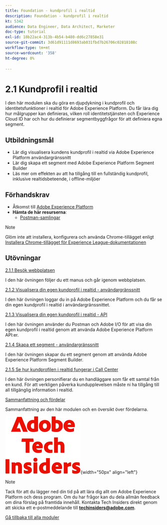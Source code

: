 ```yaml
---
title: Foundation - kundprofil i realtid
description: Foundation - kundprofil i realtid
kt: 5342
audience: Data Engineer, Data Architect, Marketer
doc-type: tutorial
exl-id: 18b22ac4-313b-4b54-b480-dd6c27858e31
source-git-commit: 3d61d91111d8693ab031fbd7b26706c02818108c
workflow-type: tm+mt
source-wordcount: '358'
ht-degree: 0%

---
```


# 2.1 Kundprofil i realtid

I den här modulen ska du göra en djupdykning i kundprofil och identitetsfunktioner i realtid för Adobe Experience Platform. Du får lära dig hur målgrupper kan definieras, vilken roll identitetstjänsten och Experience Cloud ID har och hur du definierar segmentbyggfrågor för att definiera egna segment.

## Utbildningsmål

- Lär dig visualisera kundens kundprofil i realtid via Adobe Experience Platform användargränssnitt
- Lär dig skapa ett segment med Adobe Experience Platform Segment Builder
- Läs mer om effekten av att ha tillgång till en fullständig kundprofil, inklusive realtidsbeteende, i offline-miljöer

## Förhandskrav

- Åtkomst till [Adobe Experience Platform](https://experience.adobe.com/platform)
- **Hämta de här resurserna**:
   - [Postman-samlingar](./../../../../assets/postman/postman_profile.zip)

>[!NOTE]
>
>Glöm inte att installera, konfigurera och använda Chrome-tillägget enligt [Installera Chrome-tillägget för Experience League-dokumentationen](../../../getting-started/gettingstarted/ex1.md)

## Utövningar

[2.1.1 Besök webbplatsen](./ex1.md)

I den här övningen följer du ett manus och går igenom webbplatsen.

[2.1.2 Visualisera din egen kundprofil i realtid - användargränssnitt](./ex2.md)

I den här övningen loggar du in på Adobe Experience Platform och du får se din egen kundprofil i realtid i användargränssnittet.

[2.1.3 Visualisera din egen kundprofil i realtid - API](./ex3.md)

I den här övningen använder du Postman och Adobe I/O för att visa din egen kundprofil i realtid genom att använda Adobe Experience Platform API:er.

[2.1.4 Skapa ett segment - användargränssnitt](./ex4.md)

I den här övningen skapar du ett segment genom att använda Adobe Experience Platform Segment Builder.

[2.1.5 Se hur kundprofilen i realtid fungerar i Call Center](./ex5.md)

I den här övningen personifierar du en handläggare som får ett samtal från en kund. För att verkligen påverka kundupplevelsen måste ni ha tillgång till all tillgänglig information i realtid.

[Sammanfattning och fördelar](./summary.md)

Sammanfattning av den här modulen och en översikt över fördelarna.

![Tech Insiders](./../../../../assets/images/techinsiders.png){width="50px" align="left"}

>[!NOTE]
>
>Tack för att du lägger ned din tid på att lära dig allt om Adobe Experience Platform och dess program. Om du har frågor kan du dela allmän feedback om dina förslag på framtida innehåll. Kontakta Tech Insiders direkt genom att skicka ett e-postmeddelande till **techinsiders@adobe.com**.

[Gå tillbaka till alla moduler](./../../../../overview.md)
